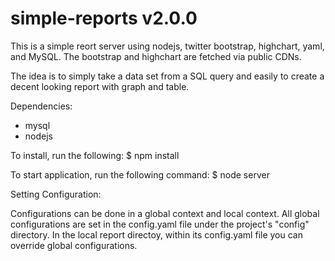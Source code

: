 simple-reports v2.0.0
=====================
This is a simple reort server using nodejs, twitter bootstrap, highchart, yaml, and MySQL. The bootstrap and highchart are fetched via public CDNs.  

The idea is to simply take a data set from a SQL query and easily to create a decent looking report with graph and table. 

Dependencies:
* mysql
* nodejs

To install, run the following:
	$ npm install

To start application, run the following command:
	$ node server
 
Setting Configuration:

Configurations can be done in a global context and local context.  All global configurations are set in the config.yaml file under the project's "config" directory.  In the local report directoy, within its config.yaml file you can override global configurations.


